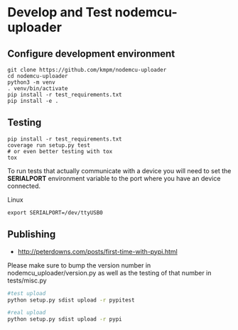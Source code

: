 Develop and Test nodemcu-uploader
=================================

Configure development environment
-------
```shell
git clone https://github.com/kmpm/nodemcu-uploader
cd nodemcu-uploader
python3 -m venv
. venv/bin/activate
pip install -r test_requirements.txt
pip install -e .
```



Testing
-------
```shell
pip install -r test_requirements.txt
coverage run setup.py test
# or even better testing with tox
tox
```

To run tests that actually communicate with a device you
will need to set the __SERIALPORT__ environment variable
to the port where you have an device connected.

Linux
```
export SERIALPORT=/dev/ttyUSB0
```


Publishing
----------
* http://peterdowns.com/posts/first-time-with-pypi.html

Please make sure to bump the version number in
nodemcu_uploader/version.py as well as the testing of that
number in tests/misc.py

```bash
#test upload
python setup.py sdist upload -r pypitest

#real upload
python setup.py sdist upload -r pypi
```
